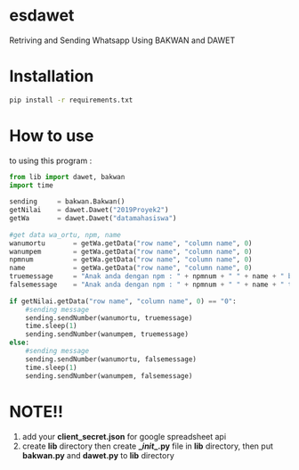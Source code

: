 # esdawet 
Retriving and Sending Whatsapp Using BAKWAN and DAWET

# Installation
```sh
pip install -r requirements.txt 
```

# How to use
to using this program : 
```python
from lib import dawet, bakwan  
import time  
  
sending     = bakwan.Bakwan()  
getNilai    = dawet.Dawet("2019Proyek2")  
getWa       = dawet.Dawet("datamahasiswa")  
  
#get data wa_ortu, npm, name  
wanumortu   	= getWa.getData("row name", "column name", 0)  
wanumpem    	= getWa.getData("row name", "column name", 0)  
npmnum      	= getWa.getData("row name", "column name", 0)  
name        	= getWa.getData("row name", "column name", 0) 
truemessage 	= "Anak anda dengan npm : " + npmnum + " " + name + " belum melaksanakan bimbingan!" 
falsemessage	= "Anak anda dengan npm : " + npmnum + " " + name + " telah melaksanakan bimbingan!"
  
if getNilai.getData("row name", "column name", 0) == "0":  
    #sending message  
    sending.sendNumber(wanumortu, truemessage)  
    time.sleep(1)  
    sending.sendNumber(wanumpem, truemessage)  
else:  
    #sending message  
    sending.sendNumber(wanumortu, falsemessage)  
    time.sleep(1)  
    sending.sendNumber(wanumpem, falsemessage)
```

# NOTE!!
1. add your **client_secret.json** for google spreadsheet api
2. create **lib** directory then create **\__init_\_.py** file in **lib** directory, then put **bakwan.py** and **dawet.py** to **lib** directory